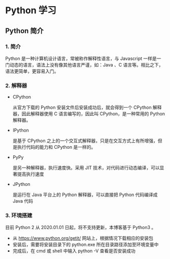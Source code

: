 # Python 学习

## Python 简介

### 1. 简介

Python 是一种计算机设计语言，常被称作解释性语言，与 Javascript 一样是一门动态的语言，语法上没有像其他语言严谨，如：Java 、C 语言等。相比之下，语法更简单，更容易入门。

### 2. 解释器

+ CPython

  从官方下载的 Python 安装文件后安装成功后，就会得到一个 CPython 解释器，因此解释器使用 C 语言编写的，因此叫 CPython，是一种常用的 Python 解释器。

+ IPython

  是基于 CPython 之上的一个交互式解释器，只是在交互方式上有所增强，但是执行代码的能力和 CPython 是一样的。

+ PyPy

  是另一种解释器，执行速度快。采用 JIT 技术，对代码进行动态编译，可以显著提高执行速度

+ JPython

  是运行在 Java 平台上的 Python 解释器，可以直接把 Python 代码编译成 Java 代码

### 3. 环境搭建
目前 Python 2 从 2020.01.01 日起，将不支持更新，本博客基于 Python3 。

+  从  https://www.python.org/getit/  网站上，根据情况下载相应的安装包
+  安装后，需要将安装目录下的 python.exe 所在目录路径添加至环境变量中
+  完成后，在 cmd 或 shell 中输入 python -V 查看是否安装成功